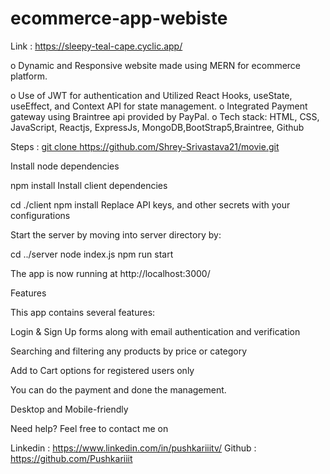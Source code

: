 # ecommerce-app-webiste

Link : https://sleepy-teal-cape.cyclic.app/

o Dynamic and Responsive website made using MERN for ecommerce platform.

o Use of JWT for authentication and Utilized React Hooks, useState, useEffect, and Context API for state 
management.
o Integrated Payment gateway using Braintree api provided by PayPal.
o Tech stack: HTML, CSS, JavaScript, Reactjs, ExpressJs, MongoDB,BootStrap5,Braintree, Github

Steps :
[
git clone ](https://github.com/Pushkariiit/ecommerce-app-webiste)https://github.com/Shrey-Srivastava21/movie.git

Install node dependencies

npm install
Install client dependencies

cd ./client
npm install
Replace API keys, and other secrets with your configurations

Start the server by moving into server directory by:

cd ../server
node index.js
npm run start

The app is now running at http://localhost:3000/

Features

This app contains several features:

Login & Sign Up forms along with email authentication and verification

Searching and filtering any products by price or category

Add to Cart options for registered users only

You can do the payment and done the management.

Desktop and Mobile-friendly

Need help?
Feel free to contact me on

Linkedin : https://www.linkedin.com/in/pushkariiitv/ 
Github : https://github.com/Pushkariiit
